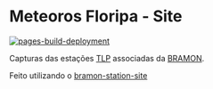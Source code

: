 # Meteoros Floripa - Site

[![pages-build-deployment](https://github.com/mrprompt/meteoros-floripa/actions/workflows/pages/pages-build-deployment/badge.svg?branch=master)](https://github.com/mrprompt/meteoros-floripa/actions/workflows/pages/pages-build-deployment)

Capturas das estações [TLP](https://www.mrprompt.com.br) associadas da [BRAMON](https://www.bramonmeteor.org).

Feito utilizando o [bramon-station-site](https://github.com/mrprompt/bramon-station-site)
